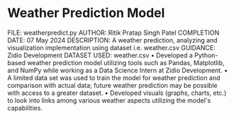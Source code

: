 # Weather Prediction Model
FILE: weatherpredict.py
AUTHOR: Ritik Pratap Singh Patel
COMPLETION DATE: 07 May 2024
DESCRIPTION: A weather prediction, analyzing and visualization implementation using dataset i.e. weather.csv
GUIDANCE: Zidio Development
DATASET USED: weather.csv
•	Developed a Python-based weather prediction model utilizing tools such as Pandas, Matplotlib, and NumPy while working as a Data Science Intern at Zidio Development.
•	A limited data set was used to train the model for weather prediction and comparison with actual data; future weather prediction may be possible with access to a greater dataset.
•	Developed visuals (graphs, charts, etc.) to look into links among various weather aspects utilizing the model's capabilities. 
